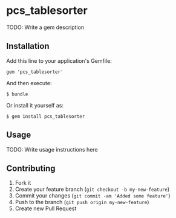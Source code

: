 # pcs_tablesorter

TODO: Write a gem description

## Installation

Add this line to your application's Gemfile:

    gem 'pcs_tablesorter'

And then execute:

    $ bundle

Or install it yourself as:

    $ gem install pcs_tablesorter

## Usage

TODO: Write usage instructions here

## Contributing

1. Fork it
2. Create your feature branch (`git checkout -b my-new-feature`)
3. Commit your changes (`git commit -am 'Added some feature'`)
4. Push to the branch (`git push origin my-new-feature`)
5. Create new Pull Request
